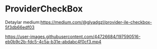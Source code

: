 # ProviderCheckBox
Detaylar medium:https://medium.com/@glyadgzl/provider-ile-checkbox-5f3db66edf03


https://user-images.githubusercontent.com/44726684/197590516-eb0b9c2b-fdc5-4c5a-b31e-abdabc4f0cf3.mp4

